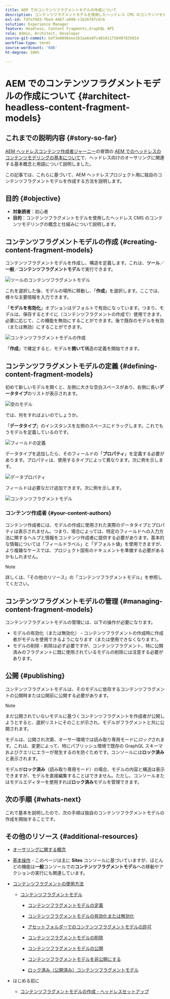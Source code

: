 ```yaml
---
title: AEM でのコンテンツフラグメントモデルの作成について
description: コンテンツフラグメントモデルを使用したヘッドレス CMS のコンテンツモデリングの概念と仕組みについて説明します。
exl-id: fdfa79d3-fbed-4467-a898-c1b2678fc0cb
solution: Experience Manager
feature: Headless, Content Fragments,GraphQL API
role: Admin, Architect, Developer
source-git-commit: bdf3e0896eee1b3aa6edfc481011f50407835014
workflow-type: tm+mt
source-wordcount: '686'
ht-degree: 100%

---
```


# AEM でのコンテンツフラグメントモデルの作成について {#architect-headless-content-fragment-models}

## これまでの説明内容 {#story-so-far}

[AEM ヘッドレスコンテンツ作成者ジャーニー](overview.md)の冒頭の [AEM でのヘッドレスのコンテンツモデリングの基本について](basics.md)で、ヘッドレス向けのオーサリングに関連する基本概念と用語について説明しました。

この記事では、これらに基づいて、AEM ヘッドレスプロジェクト用に独自のコンテンツフラグメントモデルを作成する方法を説明します。

## 目的 {#objective}

* **対象読者**：初心者
* **目的**：コンテンツフラグメントモデルを使用したヘッドレス CMS のコンテンツモデリングの概念と仕組みについて説明します。

<!-- which persona does this? -->
<!-- and who allows the configuration on the folders? -->

<!--
## Enabling Content Fragment Models {#enabling-content-fragment-models}

At the very start you need to enable Content Fragment Models for your site, this is done in the Configuration Browser; under Tools > General > Configuration Browser. You can either select to configure the global entry, or create a configuration. For example:

![Define configuration](/help/sites-cloud/administering/content-fragments/assets/cfm-conf-01.png)

>[!NOTE]
>
>See Additional Resources - Content Fragments in the Configuration Browser
-->

## コンテンツフラグメントモデルの作成 {#creating-content-fragment-models}

コンテンツフラグメントモデルを作成し、構造を定義します。これは、**ツール**／**一般**／**コンテンツフラグメントモデル**&#x200B;で実行できます。

![ツールのコンテンツフラグメントモデル](assets/cfm-tools.png)

これを選択した後、モデルの場所に移動し、「**作成**」を選択します。ここでは、様々な主要情報を入力できます。

「**モデルを有効化**」オプションはデフォルトで有効になっています。つまり、モデルは、保存するとすぐに（コンテンツフラグメントの作成で）使用できます。必要に応じて、この機能を無効にすることができます。後で既存のモデルを有効（または無効）にすることができます。

![コンテンツフラグメントモデルの作成](/help/sites-cloud/administering/content-fragments/assets/cfm-models-02.png)

「**作成**」で確定すると、モデルを&#x200B;**開いて**&#x200B;構造の定義を開始できます。

## コンテンツフラグメントモデルの定義 {#defining-content-fragment-models}

初めて新しいモデルを開くと、左側に大きな空白スペースがあり、右側に長い&#x200B;**データタイプ**&#x200B;のリストが表示されます。

![空のモデル](/help/sites-cloud/administering/content-fragments/assets/cfm-models-03.png)

では、何をすればよいのでしょうか。

「**データタイプ**」のインスタンスを左側のスペースにドラッグします。これでもうモデルを定義しているのです。

![フィールドの定義](/help/sites-cloud/administering/content-fragments/assets/cfm-models-04.png)

データタイプを追加したら、そのフィールドの「**プロパティ**」を定義する必要があります。プロパティは、使用するタイプによって異なります。次に例を示します。

![データプロパティ](/help/sites-cloud/administering/content-fragments/assets/cfm-models-05.png)

フィールドは必要なだけ追加できます。次に例を示します。

![コンテンツフラグメントモデル](/help/sites-cloud/administering/content-fragments/assets/cfm-models-07.png)

### コンテンツ作成者 {#your-content-authors}

コンテンツ作成者には、モデルの作成に使用された実際のデータタイプとプロパティは表示されません。つまり、場合によっては、特定のフィールドへの入力方法に関するヘルプと情報をコンテンツ作成者に提供する必要があります。基本的な情報については「フィールドラベル」と「デフォルト値」を使用できますが、より複雑なケースでは、プロジェクト固有のドキュメントを準備する必要があるかもしれません。

>[!NOTE]
>
>詳しくは、「その他のリソース」の「コンテンツフラグメントモデル」を参照してください。

## コンテンツフラグメントモデルの管理 {#managing-content-fragment-models}

<!-- needs more details -->

コンテンツフラグメントモデルの管理には、以下の操作が必要になります。

* モデルの有効化（または無効化） - コンテンツフラグメントの作成時に作成者がモデルを使用できるようになります（または使用できなくなります）。
* モデルの削除 - 削除は必ず必要ですが、コンテンツフラグメント、特に公開済みのフラグメントに既に使用されているモデルの削除には注意する必要があります。

## 公開 {#publishing}

<!-- needs more details -->

コンテンツフラグメントモデルは、そのモデルに依存するコンテンツフラグメントの公開時または公開前に公開する必要があります。

>[!NOTE]
>
>まだ公開されていないモデルに基づくコンテンツフラグメントを作成者が公開しようとすると、選択リストにそのことが示され、モデルがフラグメントと共に公開されます。

モデルは、公開され次第、オーサー環境では読み取り専用モードに&#x200B;*ロック*&#x200B;されます。これは、変更によって、特にパブリッシュ環境で既存の GraphQL スキーマおよびクエリにエラーが発生するのを防ぐためです。コンソールには&#x200B;**ロック済み**&#x200B;と表示されます。

モデルが&#x200B;**ロック済み**（読み取り専用モード）の場合、モデルの内容と構造は表示できますが、モデルを直接編集することはできません。ただし、コンソールまたはモデルエディターを使用すれば&#x200B;**ロック済み**&#x200B;モデルを管理できます。

## 次の手順 {#whats-next}

これで基本を説明したので、次の手順は独自のコンテンツフラグメントモデルの作成を開始することです。

## その他のリソース {#additional-resources}

* [オーサリングに関する概念](/help/sites-cloud/authoring/author-publish.md)

* [基本操作](/help/sites-cloud/authoring/basic-handling.md) - このページは主に **Sites** コンソールに基づいていますが、ほとんどの機能は&#x200B;**一般**&#x200B;コンソールでの&#x200B;**コンテンツフラグメントモデル**&#x200B;への移動やアクションの実行にも関連しています。

* [コンテンツフラグメントの使用方法](/help/sites-cloud/administering/content-fragments/overview.md)

   * [コンテンツフラグメントモデル](/help/sites-cloud/administering/content-fragments/content-fragment-models.md)

      * [コンテンツフラグメントモデルの定義](/help/sites-cloud/administering/content-fragments/content-fragment-models.md#defining-your-content-fragment-model)

      * [コンテンツフラグメントモデルの有効化または無効化](/help/sites-cloud/administering/content-fragments/content-fragment-models.md#enabling-disabling-a-content-fragment-model)

      * [アセットフォルダーでのコンテンツフラグメントモデルの許可](/help/sites-cloud/administering/content-fragments/content-fragment-models.md#allowing-content-fragment-models-assets-folder)

      * [コンテンツフラグメントモデルの削除](/help/sites-cloud/administering/content-fragments/content-fragment-models.md#deleting-a-content-fragment-model)

      * [コンテンツフラグメントモデルの公開](/help/sites-cloud/administering/content-fragments/content-fragment-models.md#publishing-a-content-fragment-model)

      * [コンテンツフラグメントモデルを非公開にする](/help/sites-cloud/administering/content-fragments/content-fragment-models.md#unpublishing-a-content-fragment-model)

      * [ロック済み（公開済み）コンテンツフラグメントモデル](/help/sites-cloud/administering/content-fragments/content-fragment-models.md#locked-published-content-fragment-models)

* はじめる前に

   * [コンテンツフラグメントモデルの作成 - ヘッドレスセットアップ](/help/headless/setup/create-content-model.md)
